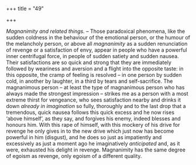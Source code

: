 +++
title = "49"

+++

*Magnanimity and related things.* – Those paradoxical phenomena, like the sudden coldness in the behaviour of the emotional person, or the humour of the melancholy person, or above all *magnanimity* as a sudden renunciation of revenge or a satisfaction of envy, appear in people who have a powerful inner centrifugal force, in people of sudden satiety and sudden nausea. Their satisfactions are so quick and strong that they are immediately followed by weariness and aversion and a flight into the opposite taste: in this opposite, the cramp of feeling is resolved – in one person by sudden cold, in another by laughter, in a third by tears and self-sacrifice. The magnanimous person – at least the type of magnanimous person who has always made the strongest impression – strikes me as a person with a most extreme thirst for vengeance, who sees satisfaction nearby and drinks it down *already in imagination* so fully, thoroughly and to the last drop that a tremendous, quick nausea follows this quick excess and he now rises ‘above himself’, as they say, and forgives his enemy, indeed blesses and honours him. With this rape of himself, with this mockery of his drive for revenge he only gives in to the new drive which just now has become powerful in him \(disgust\), and he does so just as impatiently and excessively as just a moment ago he imaginatively *anticipated* and, as it were, exhausted his delight in revenge. Magnanimity has the same degree of egoism as revenge, only egoism of a different quality.


